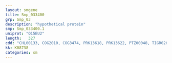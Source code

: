 ```yaml
---
layout: smgene
title: Smp_033400
grp: Smp_03
description: "hypothetical protein"
smp: Smp_033400.1
uniprot: "Q15EU2"
length:   327
cdd: "CHL00133, COG2010, COG3474, PRK13618, PRK13622, PTZ00048, TIGR02603, TIGR03045, cl21467, pfam00034"
kk: K08738
categories: sm
---
```


